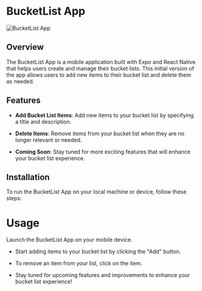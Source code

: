# BucketList App

![BucketList App](https://example.com/bucketlist-app.png)

## Overview

The BucketList App is a mobile application built with Expo and React Native that helps users create and manage their bucket lists. This initial version of the app allows users to add new items to their bucket list and delete them as needed.

## Features

- **Add Bucket List Items**: Add new items to your bucket list by specifying a title and description.

- **Delete Items**: Remove items from your bucket list when they are no longer relevant or needed.

- **Coming Soon**: Stay tuned for more exciting features that will enhance your bucket list experience.

## Installation

To run the BucketList App on your local machine or device, follow these steps:

# Usage

Launch the BucketList App on your mobile device.

- Start adding items to your bucket list by clicking the "Add" button.

- To remove an item from your list, click on the item.

- Stay tuned for upcoming features and improvements to enhance your bucket list experience!
